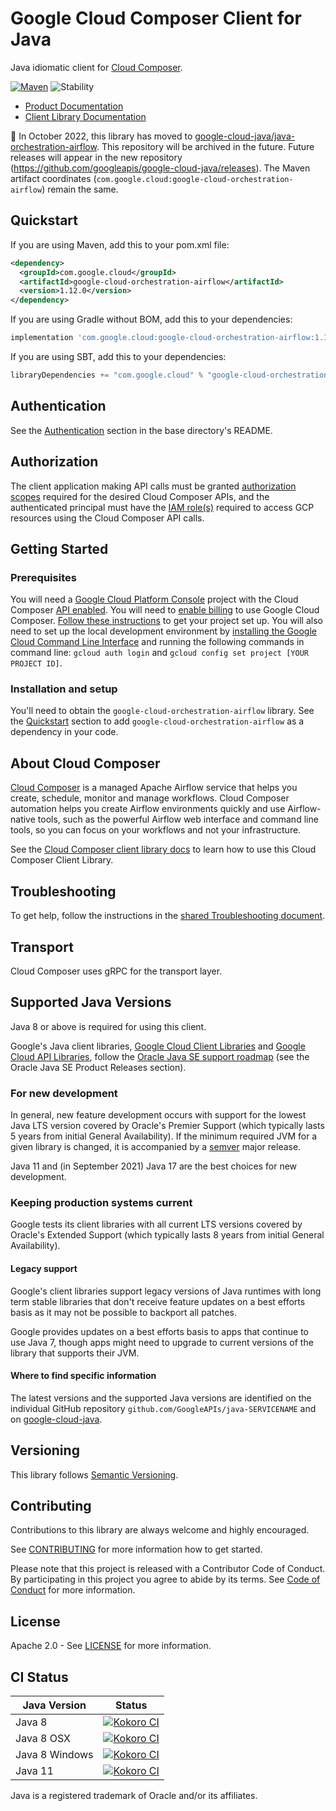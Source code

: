 # Google Cloud Composer Client for Java

Java idiomatic client for [Cloud Composer][product-docs].

[![Maven][maven-version-image]][maven-version-link]
![Stability][stability-image]

- [Product Documentation][product-docs]
- [Client Library Documentation][javadocs]


:bus: In October 2022, this library has moved to
[google-cloud-java/java-orchestration-airflow](
https://github.com/googleapis/google-cloud-java/tree/main/java-orchestration-airflow).
This repository will be archived in the future.
Future releases will appear in the new repository (https://github.com/googleapis/google-cloud-java/releases).
The Maven artifact coordinates (`com.google.cloud:google-cloud-orchestration-airflow`) remain the same.

## Quickstart


If you are using Maven, add this to your pom.xml file:


```xml
<dependency>
  <groupId>com.google.cloud</groupId>
  <artifactId>google-cloud-orchestration-airflow</artifactId>
  <version>1.12.0</version>
</dependency>
```

If you are using Gradle without BOM, add this to your dependencies:

```Groovy
implementation 'com.google.cloud:google-cloud-orchestration-airflow:1.12.0'
```

If you are using SBT, add this to your dependencies:

```Scala
libraryDependencies += "com.google.cloud" % "google-cloud-orchestration-airflow" % "1.12.0"
```

## Authentication

See the [Authentication][authentication] section in the base directory's README.

## Authorization

The client application making API calls must be granted [authorization scopes][auth-scopes] required for the desired Cloud Composer APIs, and the authenticated principal must have the [IAM role(s)][predefined-iam-roles] required to access GCP resources using the Cloud Composer API calls.

## Getting Started

### Prerequisites

You will need a [Google Cloud Platform Console][developer-console] project with the Cloud Composer [API enabled][enable-api].
You will need to [enable billing][enable-billing] to use Google Cloud Composer.
[Follow these instructions][create-project] to get your project set up. You will also need to set up the local development environment by
[installing the Google Cloud Command Line Interface][cloud-cli] and running the following commands in command line:
`gcloud auth login` and `gcloud config set project [YOUR PROJECT ID]`.

### Installation and setup

You'll need to obtain the `google-cloud-orchestration-airflow` library.  See the [Quickstart](#quickstart) section
to add `google-cloud-orchestration-airflow` as a dependency in your code.

## About Cloud Composer


[Cloud Composer][product-docs] is a managed Apache Airflow service that helps you create, schedule, monitor and manage workflows. Cloud Composer automation helps you create Airflow environments quickly and use Airflow-native tools, such as the powerful Airflow web interface and command line tools, so you can focus on your workflows and not your infrastructure.

See the [Cloud Composer client library docs][javadocs] to learn how to
use this Cloud Composer Client Library.






## Troubleshooting

To get help, follow the instructions in the [shared Troubleshooting document][troubleshooting].

## Transport

Cloud Composer uses gRPC for the transport layer.

## Supported Java Versions

Java 8 or above is required for using this client.

Google's Java client libraries,
[Google Cloud Client Libraries][cloudlibs]
and
[Google Cloud API Libraries][apilibs],
follow the
[Oracle Java SE support roadmap][oracle]
(see the Oracle Java SE Product Releases section).

### For new development

In general, new feature development occurs with support for the lowest Java
LTS version covered by  Oracle's Premier Support (which typically lasts 5 years
from initial General Availability). If the minimum required JVM for a given
library is changed, it is accompanied by a [semver][semver] major release.

Java 11 and (in September 2021) Java 17 are the best choices for new
development.

### Keeping production systems current

Google tests its client libraries with all current LTS versions covered by
Oracle's Extended Support (which typically lasts 8 years from initial
General Availability).

#### Legacy support

Google's client libraries support legacy versions of Java runtimes with long
term stable libraries that don't receive feature updates on a best efforts basis
as it may not be possible to backport all patches.

Google provides updates on a best efforts basis to apps that continue to use
Java 7, though apps might need to upgrade to current versions of the library
that supports their JVM.

#### Where to find specific information

The latest versions and the supported Java versions are identified on
the individual GitHub repository `github.com/GoogleAPIs/java-SERVICENAME`
and on [google-cloud-java][g-c-j].

## Versioning


This library follows [Semantic Versioning](http://semver.org/).



## Contributing


Contributions to this library are always welcome and highly encouraged.

See [CONTRIBUTING][contributing] for more information how to get started.

Please note that this project is released with a Contributor Code of Conduct. By participating in
this project you agree to abide by its terms. See [Code of Conduct][code-of-conduct] for more
information.


## License

Apache 2.0 - See [LICENSE][license] for more information.

## CI Status

Java Version | Status
------------ | ------
Java 8 | [![Kokoro CI][kokoro-badge-image-2]][kokoro-badge-link-2]
Java 8 OSX | [![Kokoro CI][kokoro-badge-image-3]][kokoro-badge-link-3]
Java 8 Windows | [![Kokoro CI][kokoro-badge-image-4]][kokoro-badge-link-4]
Java 11 | [![Kokoro CI][kokoro-badge-image-5]][kokoro-badge-link-5]

Java is a registered trademark of Oracle and/or its affiliates.

[product-docs]: https://cloud.google.com/composer/docs
[javadocs]: https://cloud.google.com/java/docs/reference/google-cloud-orchestration-airflow/latest/history
[kokoro-badge-image-1]: http://storage.googleapis.com/cloud-devrel-public/java/badges/java-orchestration-airflow/java7.svg
[kokoro-badge-link-1]: http://storage.googleapis.com/cloud-devrel-public/java/badges/java-orchestration-airflow/java7.html
[kokoro-badge-image-2]: http://storage.googleapis.com/cloud-devrel-public/java/badges/java-orchestration-airflow/java8.svg
[kokoro-badge-link-2]: http://storage.googleapis.com/cloud-devrel-public/java/badges/java-orchestration-airflow/java8.html
[kokoro-badge-image-3]: http://storage.googleapis.com/cloud-devrel-public/java/badges/java-orchestration-airflow/java8-osx.svg
[kokoro-badge-link-3]: http://storage.googleapis.com/cloud-devrel-public/java/badges/java-orchestration-airflow/java8-osx.html
[kokoro-badge-image-4]: http://storage.googleapis.com/cloud-devrel-public/java/badges/java-orchestration-airflow/java8-win.svg
[kokoro-badge-link-4]: http://storage.googleapis.com/cloud-devrel-public/java/badges/java-orchestration-airflow/java8-win.html
[kokoro-badge-image-5]: http://storage.googleapis.com/cloud-devrel-public/java/badges/java-orchestration-airflow/java11.svg
[kokoro-badge-link-5]: http://storage.googleapis.com/cloud-devrel-public/java/badges/java-orchestration-airflow/java11.html
[stability-image]: https://img.shields.io/badge/stability-stable-green
[maven-version-image]: https://img.shields.io/maven-central/v/com.google.cloud/google-cloud-orchestration-airflow.svg
[maven-version-link]: https://central.sonatype.com/artifact/com.google.cloud/google-cloud-orchestration-airflow/1.12.0
[authentication]: https://github.com/googleapis/google-cloud-java#authentication
[auth-scopes]: https://developers.google.com/identity/protocols/oauth2/scopes
[predefined-iam-roles]: https://cloud.google.com/iam/docs/understanding-roles#predefined_roles
[iam-policy]: https://cloud.google.com/iam/docs/overview#cloud-iam-policy
[developer-console]: https://console.developers.google.com/
[create-project]: https://cloud.google.com/resource-manager/docs/creating-managing-projects
[cloud-cli]: https://cloud.google.com/cli
[troubleshooting]: https://github.com/googleapis/google-cloud-common/blob/main/troubleshooting/readme.md#troubleshooting
[contributing]: https://github.com/googleapis/java-orchestration-airflow/blob/main/CONTRIBUTING.md
[code-of-conduct]: https://github.com/googleapis/java-orchestration-airflow/blob/main/CODE_OF_CONDUCT.md#contributor-code-of-conduct
[license]: https://github.com/googleapis/java-orchestration-airflow/blob/main/LICENSE
[enable-billing]: https://cloud.google.com/apis/docs/getting-started#enabling_billing
[enable-api]: https://console.cloud.google.com/flows/enableapi?apiid=composer.googleapis.com
[libraries-bom]: https://github.com/GoogleCloudPlatform/cloud-opensource-java/wiki/The-Google-Cloud-Platform-Libraries-BOM
[shell_img]: https://gstatic.com/cloudssh/images/open-btn.png

[semver]: https://semver.org/
[cloudlibs]: https://cloud.google.com/apis/docs/client-libraries-explained
[apilibs]: https://cloud.google.com/apis/docs/client-libraries-explained#google_api_client_libraries
[oracle]: https://www.oracle.com/java/technologies/java-se-support-roadmap.html
[g-c-j]: http://github.com/googleapis/google-cloud-java
